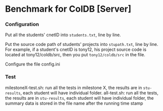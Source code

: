 # Benchmark for ColDB [Server] #

### Configuration ###
Put all the students' cnetID into `students.txt`, line by line.

Put the source code path of students' projects into `stupath.txt`, line by line. For example, if a student's cnetID is tony12, his project source code is located at tony12/coldb/src, then you put `tony12/coldb/src` in the file. 

Configure the file config.ini

### Test ###

milestoneX-test.sh: run all the tests in milestone X, the results are in `stu-results`, each student will have individual folder.
all-test.sh: run all the tests, the results are in `stu-results`, each student will have individual folder, the summary data is stored in the file name after the running time stamp 





